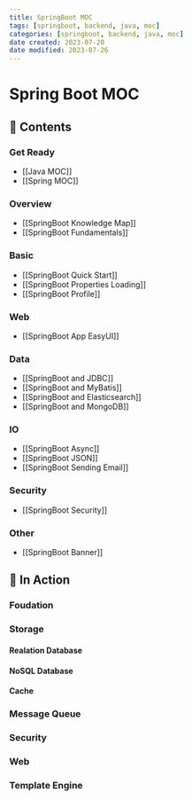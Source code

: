 ```yaml
---
title: SpringBoot MOC
tags: [springboot, backend, java, moc]
categories: [springboot, backend, java, moc]
date created: 2023-07-20
date modified: 2023-07-26
---
```


# Spring Boot MOC

## 📖 Contents

### Get Ready

- [[Java MOC]]
- [[Spring MOC]]

### Overview

- [[SpringBoot Knowledge Map]]
- [[SpringBoot Fundamentals]]

### Basic

- [[SpringBoot Quick Start]]
- [[SpringBoot Properties Loading]]
- [[SpringBoot Profile]]

### Web

- [[SpringBoot App EasyUI]]

### Data

- [[SpringBoot and JDBC]]
- [[SpringBoot and MyBatis]]
- [[SpringBoot and Elasticsearch]]
- [[SpringBoot and MongoDB]]

### IO

- [[SpringBoot Async]]
- [[SpringBoot JSON]]
- [[SpringBoot Sending Email]]

### Security

- [[SpringBoot Security]]

### Other

- [[SpringBoot Banner]]

## 💼 In Action

### Foudation

### Storage

#### Realation Database

#### NoSQL Database

#### Cache

### Message Queue

### Security

### Web

### Template Engine
